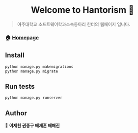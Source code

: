 <h1 align="center">Welcome to Hantorism 👋</h1>
<p>
</p>

> 아주대학교 소프트웨어학과소속동아리 한터의 웹페이지 입니다.

### 🏠 [Homepage](http://hantorism.com/)

## Install

```sh
python manage.py makemigrations
python manage.py migrate
```

## Run tests

```sh
python manage.py runserver
```

## Author

👤 **이제찬 권종구 배재훈 배해진**
